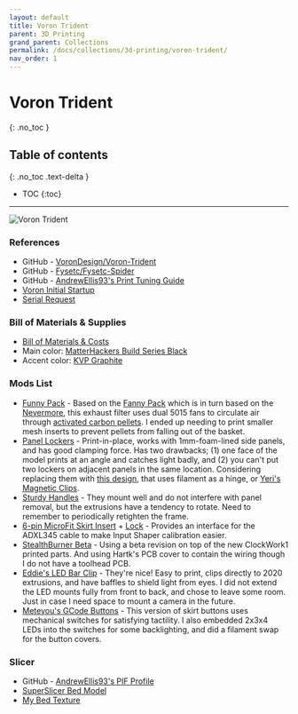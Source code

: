```yaml
---
layout: default
title: Voron Trident
parent: 3D Printing
grand_parent: Collections
permalink: /docs/collections/3d-printing/voron-trident/
nav_order: 1
---
```


# Voron Trident
{: .no_toc }

## Table of contents
{: .no_toc .text-delta }

- TOC
{:toc}

---

![Voron Trident](../../../../assets/images/voron-trident.jpg)

### References
*   GitHub - [VoronDesign/Voron-Trident](https://github.com/VoronDesign/Voron-Trident)
*   GitHub - [Fysetc/Fysetc-Spider](https://github.com/FYSETC/FYSETC-SPIDER)
*   GitHub - [AndrewEllis93's Print Tuning Guide](https://github.com/AndrewEllis93/Print-Tuning-Guide)
*   [Voron Initial Startup](https://docs.vorondesign.com/build/startup/)
*   [Serial Request](https://www.reddit.com/r/voroncorexy/comments/sdhsjg/voron_trident_300mm_serial_request_le0n2959/)

### Bill of Materials & Supplies
*   [Bill of Materials & Costs](https://docs.google.com/spreadsheets/d/19nlv9ndFdrLKIFwBDWHhvT5E2p-6kONis_83c0GkSzI/edit?usp=sharing)
*   Main color: [MatterHackers Build Series Black](https://www.matterhackers.com/store/l/175mm-abs-filament-black-1-kg/sk/MWVCRU99)
*   Accent color: [KVP Graphite](https://www.villageplastics.com/product/abs/)

### Mods List
*   [Funny Pack](https://github.com/thiagolocatelli/Voron/tree/master/Mods/funny_pack) - Based on the [Fanny Pack](https://github.com/oab1/VoronMods/tree/main/v2.2%20Recirculating%20Filter) which is in turn based on the [Nevermore](https://github.com/nevermore3d), this exhaust filter uses dual 5015 fans to circulate air through [activated carbon pellets](https://envirosupply.net/products/4mm-pellet-virgin-coal-activated-carbon-charcoal-for-vapor-filtration-1-lb-bag). I ended up needing to print smaller mesh inserts to prevent pellets from falling out of the basket.
*   [Panel Lockers](https://github.com/v6cl/My-Voron2.4-Customs/tree/main/Panel_Locker) - Print-in-place, works with 1mm-foam-lined side panels, and has good clamping force. Has two drawbacks; (1) one face of the model prints at an angle and catches light badly, and (2) you can't put two lockers on adjacent panels in the same location. Considering replacing them with [this design](https://github.com/VoronDesign/VoronUsers/tree/master/printer_mods/richardjm/snap-latch-2020), that uses filament as a hinge, or [Yeri's Magnetic Clips](https://github.com/Yeriwyn/VoronUsers/tree/V1-and-V2-panels/printer_mods/yeri/V1_V2_Trident_Magnetic_Panels/STL/Trident/300).
*   [Sturdy Handles](https://github.com/VoronDesign/VoronUsers/tree/master/printer_mods/jeoje/Sturdy_Handles) - They mount well and do not interfere with panel removal, but the extrusions have a tendency to rotate. Need to remember to periodically retighten the frame.
*   [6-pin MicroFit Skirt Insert](https://github.com/VoronDesign/VoronUsers/tree/master/printer_mods/StvPtrsn/Parts_Jigs_and_Mods/Parts) + [Lock](https://github.com/VoronDesign/VoronUsers/tree/master/printer_mods/Jon/adxl345_skirt_keystone/STL) - Provides an interface for the ADXL345 cable to make Input Shaper calibration easier.
*   [StealthBurner Beta](https://github.com/VoronDesign/Voron-Afterburner/tree/sb-beta/STLs/Stealthburner) - Using a beta revision on top of the new ClockWork1 printed parts. And using Hartk's PCB cover to contain the wiring though I do not have a toolhead PCB.
*   [Eddie's LED Bar Clip](https://github.com/VoronDesign/VoronUsers/tree/master/printer_mods/eddie/LED_Bar_Clip) - They're nice! Easy to print, clips directly to 2020 extrusions, and have baffles to shield light from eyes. I did not extend the LED mounts fully from front to back, and chose to leave some room. Just in case I need space to mount a camera in the future.
*   [Meteyou's GCode Buttons](https://github.com/VoronDesign/VoronUsers/tree/master/legacy_printers/printer_mods/meteyou/gcode_buttons) - This version of skirt buttons uses mechanical switches for satisfying tactility. I also embedded 2x3x4 LEDs into the switches for some backlighting, and did a filament swap for the button covers.

### Slicer
*   GitHub - [AndrewEllis93's PIF Profile](https://github.com/AndrewEllis93/Ellis-PIF-Profile)
*   [SuperSlicer Bed Model](https://github.com/hartk1213/MISC/tree/main/Voron%20Mods/SuperSlicer)
*   [My Bed Texture](../../../../assets/images/superslicer-bed-plain.png)
